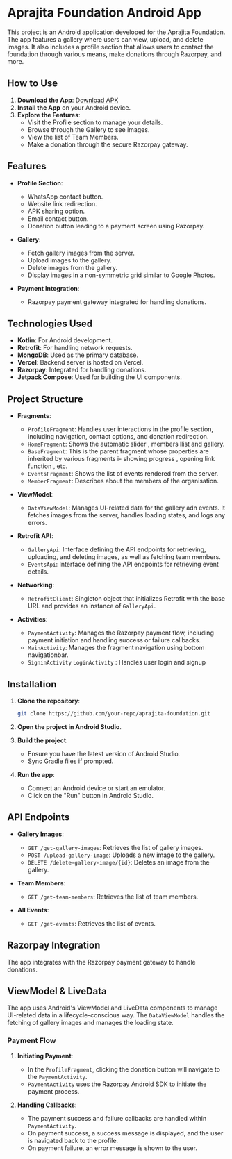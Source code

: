 # Aprajita Foundation Android App

This project is an Android application developed for the Aprajita Foundation. The app features a gallery where users can view, upload, and delete images. It also includes a profile section that allows users to contact the foundation through various means, make donations through Razorpay, and more.

## How to Use

1. **Download the App**: [Download APK](https://drive.google.com/file/d/1MdKfK8mmhE6lGTHWpNMpLOAQGzRM2hVl/view?usp=share_link)
2. **Install the App** on your Android device.
3. **Explore the Features**:
    - Visit the Profile section to manage your details.
    - Browse through the Gallery to see images.
    - View the list of Team Members.
    - Make a donation through the secure Razorpay gateway.

## Features

- **Profile Section**:
  - WhatsApp contact button.
  - Website link redirection.
  - APK sharing option.
  - Email contact button.
  - Donation button leading to a payment screen using Razorpay.

- **Gallery**:
  - Fetch gallery images from the server.
  - Upload images to the gallery.
  - Delete images from the gallery.
  - Display images in a non-symmetric grid similar to Google Photos.

- **Payment Integration**:
  - Razorpay payment gateway integrated for handling donations.
    
## Technologies Used

- **Kotlin**: For Android development.
- **Retrofit**: For handling network requests.
- **MongoDB**: Used as the primary database.
- **Vercel**: Backend server is hosted on Vercel.
- **Razorpay**: Integrated for handling donations.
- **Jetpack Compose**: Used for building the UI components.

## Project Structure

- **Fragments**:
  - `ProfileFragment`: Handles user interactions in the profile section, including navigation, contact options, and donation redirection.
  - `HomeFragment`: Shows the automatic slider , members llist and gallery.
  - `BaseFragment`: This is the parent fragment whose properties are inherited by various fragments i- showing progress , opening link function , etc.
  - `EventsFragment`: Shows the list of events rendered from the server.
  - `MemberFragment`: Describes about the members of the organisation.

- **ViewModel**:
  - `DataViewModel`: Manages UI-related data for the gallery adn events. It fetches images from the server, handles loading states, and logs any errors.

- **Retrofit API**:
  - `GalleryApi`: Interface defining the API endpoints for retrieving, uploading, and deleting images, as well as fetching team members.
  - `EventsApi`: Interface defining the API endpoints for retrieving event details.

- **Networking**:
  - `RetrofitClient`: Singleton object that initializes Retrofit with the base URL and provides an instance of `GalleryApi`.

- **Activities**:
  - `PaymentActivity`: Manages the Razorpay payment flow, including payment initiation and handling success or failure callbacks.
  - `MainActivity`: Manages the fragment navigation using bottom navigationbar.
  - `SigninActivity` `LoginActivity` : Handles user login and signup

## Installation

1. **Clone the repository**:
    ```bash
    git clone https://github.com/your-repo/aprajita-foundation.git
    ```

2. **Open the project in Android Studio**.

3. **Build the project**:
    - Ensure you have the latest version of Android Studio.
    - Sync Gradle files if prompted.

4. **Run the app**:
    - Connect an Android device or start an emulator.
    - Click on the "Run" button in Android Studio.

## API Endpoints

- **Gallery Images**:
  - `GET /get-gallery-images`: Retrieves the list of gallery images.
  - `POST /upload-gallery-image`: Uploads a new image to the gallery.
  - `DELETE /delete-gallery-image/{id}`: Deletes an image from the gallery.

- **Team Members**:
  - `GET /get-team-members`: Retrieves the list of team members.
    
- **All Events**:
  - `GET /get-events`: Retrieves the list of events.

## Razorpay Integration

The app integrates with the Razorpay payment gateway to handle donations.

## ViewModel & LiveData

The app uses Android's ViewModel and LiveData components to manage UI-related data in a lifecycle-conscious way. The `DataViewModel` handles the fetching of gallery images and manages the loading state.


### Payment Flow

1. **Initiating Payment**:
   - In the `ProfileFragment`, clicking the donation button will navigate to the `PaymentActivity`.
   - `PaymentActivity` uses the Razorpay Android SDK to initiate the payment process.

2. **Handling Callbacks**:
   - The payment success and failure callbacks are handled within `PaymentActivity`.
   - On payment success, a success message is displayed, and the user is navigated back to the profile.
   - On payment failure, an error message is shown to the user.



